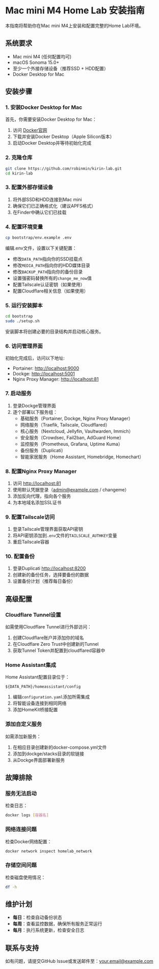 # Mac mini M4 Home Lab 安装指南

本指南将帮助你在Mac mini M4上安装和配置完整的Home Lab环境。

## 系统要求

- Mac mini M4 (任何配置均可)
- macOS Sonoma 15.0+
- 至少一个外接存储设备（推荐SSD + HDD配置）
- Docker Desktop for Mac

## 安装步骤

### 1. 安装Docker Desktop for Mac

首先，你需要安装Docker Desktop for Mac：

1. 访问 [Docker官网](https://www.docker.com/products/docker-desktop/)
2. 下载并安装Docker Desktop（Apple Silicon版本）
3. 启动Docker Desktop并等待初始化完成

### 2. 克隆仓库

```bash
git clone https://github.com/robinmin/kirin-lab.git
cd kirin-lab
```

### 3. 配置外部存储设备

1. 将外部SSD和HDD连接到Mac mini
2. 确保它们已正确格式化（建议APFS格式）
3. 在Finder中确认它们已挂载

### 4. 配置环境变量

```bash
cp bootstrap/env.example .env
```

编辑.env文件，设置以下关键配置：

- 修改`DATA_PATH`指向你的SSD挂载点
- 修改`MEDIA_PATH`指向你的HDD媒体目录
- 修改`BACKUP_PATH`指向你的备份目录
- 设置强密码替换所有的`change_me_now`值
- 配置Tailscale认证密钥（如果使用）
- 配置Cloudflare相关信息（如果使用）

### 5. 运行安装脚本

```bash
cd bootstrap
sudo ./setup.sh
```

安装脚本将创建必要的目录结构并启动核心服务。

### 6. 访问管理界面

初始化完成后，访问以下地址:

- Portainer: [http://localhost:9000](http://localhost:9000)
- Dockge: [http://localhost:5001](http://localhost:5001)
- Nginx Proxy Manager: [http://localhost:81](http://localhost:81)

### 7. 启动服务

1. 登录Dockge管理界面
2. 逐个部署以下服务组：
   - 基础服务（Portainer, Dockge, Nginx Proxy Manager）
   - 网络服务（Traefik, Tailscale, Cloudflared）
   - 核心服务（Nextcloud, Jellyfin, Vaultwarden, Immich）
   - 安全服务（Crowdsec, Fail2ban, AdGuard Home）
   - 监控服务（Prometheus, Grafana, Uptime Kuma）
   - 备份服务（Duplicati）
   - 智能家居服务（Home Assistant, Homebridge, Homechart）

### 8. 配置Nginx Proxy Manager

1. 访问 [http://localhost:81](http://localhost:81)
2. 使用默认凭据登录（admin@example.com / changeme）
3. 添加反向代理，指向各个服务
4. 为本地域名添加SSL证书

### 9. 配置Tailscale访问

1. 登录Tailscale管理界面获取API密钥
2. 将API密钥添加到`.env`文件的`TAILSCALE_AUTHKEY`变量
3. 重启Tailscale容器

### 10. 配置备份

1. 登录Duplicati [http://localhost:8200](http://localhost:8200)
2. 创建新的备份任务，选择要备份的数据
3. 设置备份计划（推荐每日备份）

## 高级配置

### Cloudflare Tunnel设置

如需使用Cloudflare Tunnel进行外部访问：

1. 创建Cloudflare账户并添加你的域名
2. 在Cloudflare Zero Trust中创建新的Tunnel
3. 获取Tunnel Token并配置到cloudflared容器中

### Home Assistant集成

Home Assistant配置目录位于：

```
${DATA_PATH}/homeassistant/config
```

1. 编辑`configuration.yaml`添加所需集成
2. 将智能设备连接到相同网络
3. 添加HomeKit桥接配置

### 添加自定义服务

如需添加新服务：

1. 在相应目录创建新的docker-compose.yml文件
2. 添加到dockge/stacks目录的软链接
3. 从Dockge界面部署新服务

## 故障排除

### 服务无法启动

检查日志：

```bash
docker logs [容器名]
```

### 网络连接问题

检查Docker网络配置：

```bash
docker network inspect homelab_network
```

### 存储空间问题

检查磁盘使用情况：

```bash
df -h
```

## 维护计划

- **每日**：检查自动备份状态
- **每周**：查看监控数据，确保所有服务正常运行
- **每月**：执行系统更新，检查安全日志

## 联系与支持

如有问题，请提交GitHub Issue或发送邮件至：your.email@example.com
